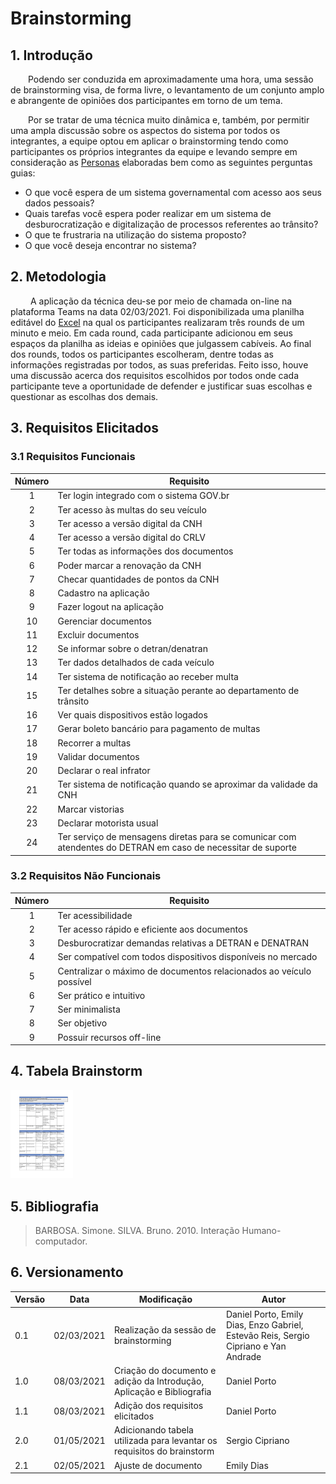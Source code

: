 # Brainstorming

## 1. Introdução

&emsp;&emsp;Podendo ser conduzida em aproximadamente uma hora, uma sessão de brainstorming visa, de forma livre, o levantamento de um conjunto amplo e abrangente de opiniões dos participantes em torno de um tema.

&emsp;&emsp;Por se tratar de uma técnica muito dinâmica e, também, por permitir uma ampla discussão sobre os aspectos do sistema por todos os integrantes, a equipe optou em aplicar o brainstorming tendo como participantes os próprios integrantes da equipe e levando sempre em consideração as [Personas](personas.md) elaboradas bem como as seguintes perguntas guias:
 
- O que você espera de um sistema governamental com acesso aos seus dados pessoais?
- Quais tarefas você espera poder realizar em um sistema de desburocratização e digitalização de processos referentes ao trânsito?
- O que te frustraria na utilização do sistema proposto?
- O que você deseja encontrar no sistema?

## 2. Metodologia

&emsp;&emsp; A aplicação da técnica deu-se por meio de chamada on-line na plataforma Teams na data 02/03/2021. Foi disponibilizada uma planilha editável do [Excel](https://unbbr-my.sharepoint.com/:x:/r/personal/180149687_aluno_unb_br/Documents/Brainstorming%20requisitos.xlsx?d=w6173de047437450a8401ee0b2dfaf37c&csf=1&web=1&e=Ip219r) na qual os participantes realizaram três rounds de um minuto e meio. Em cada round, cada participante adicionou em seus espaços da planilha as ideias e opiniões que julgassem cabíveis. Ao final dos rounds, todos os participantes escolheram, dentre todas as informações registradas por todos, as suas preferidas. Feito isso, houve uma discussão acerca dos requisitos escolhidos por todos onde cada participante teve a oportunidade de defender e justificar suas escolhas e questionar as escolhas dos demais.

## 3. Requisitos Elicitados

### 3.1 Requisitos Funcionais

| Número | Requisito |
|:-:|--|
| 1 | Ter login integrado com o sistema GOV.br | 
| 2 | Ter acesso às multas do seu veículo |
| 3 | Ter acesso a versão digital da CNH |
| 4 | Ter acesso a versão digital do CRLV |
| 5 | Ter todas as informações dos documentos |
| 6 | Poder marcar a renovação da CNH |
| 7 | Checar quantidades de pontos da CNH | 
| 8 | Cadastro na aplicação |
| 9 | Fazer logout na aplicação |
| 10 | Gerenciar documentos |
| 11 | Excluir documentos |
| 12 | Se informar sobre o detran/denatran |
| 13 | Ter dados detalhados de cada veículo |
| 14 | Ter sistema de notificação ao receber multa |
| 15 | Ter detalhes sobre a situação perante ao departamento de trânsito |
| 16 | Ver quais dispositivos estão logados |
| 17 | Gerar boleto bancário para pagamento de multas |
| 18 | Recorrer a multas |
| 19 | Validar documentos |
| 20 | Declarar o real infrator |
| 21 | Ter sistema de notificação quando se aproximar da validade da CNH | 
| 22 | Marcar vistorias |
| 23 | Declarar motorista usual |
| 24 | Ter serviço de mensagens diretas para se comunicar com atendentes do DETRAN em caso de necessitar de suporte |

### 3.2 Requisitos Não Funcionais

| Número | Requisito |
|:-:|--|
| 1 | Ter acessibilidade |
| 2 | Ter acesso rápido e eficiente aos documentos |
| 3 | Desburocratizar demandas relativas a DETRAN e DENATRAN |
| 4 | Ser compatível com todos dispositivos disponíveis no mercado |
| 5 | Centralizar o máximo de documentos relacionados ao veículo possível |
| 6 | Ser prático e intuitivo |
| 7 | Ser minimalista |
| 8 | Ser objetivo |
| 9 | Possuir recursos off-line |

## 4. Tabela Brainstorm

<img width=100 src="../../assets/brainstorm.png">

## 5. Bibliografia

> BARBOSA. Simone. SILVA. Bruno. 2010. Interação Humano-computador.

## 6. Versionamento

| Versão | Data | Modificação | Autor |
|--|--|--|--|
| 0.1 | 02/03/2021 | Realização da sessão de brainstorming | Daniel Porto, Emily Dias, Enzo Gabriel, Estevão Reis, Sergio Cipriano e Yan Andrade |
| 1.0 | 08/03/2021 | Criação do documento e adição da Introdução, Aplicação e Bibliografia | Daniel Porto |
| 1.1 | 08/03/2021 | Adição dos requisitos elicitados | Daniel Porto |
| 2.0 | 01/05/2021 | Adicionando tabela utilizada para levantar os requisitos do brainstorm | Sergio Cipriano |
|  2.1   | 02/05/2021 | Ajuste de documento | Emily Dias |
